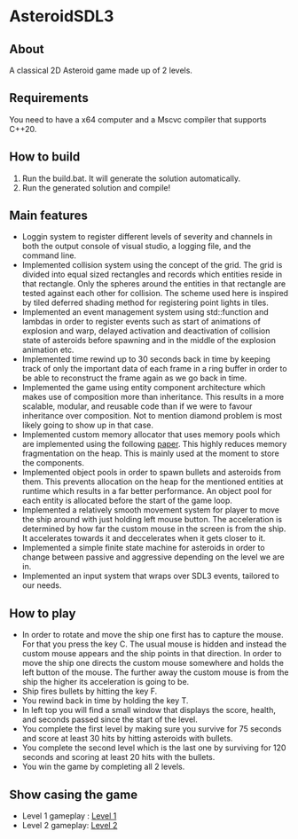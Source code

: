 # AsteroidSDL3

## About
A classical 2D Asteroid game made up of 2 levels.

## Requirements
You need to have a x64 computer and a Mscvc compiler that supports C++20.

## How to build

1) Run the build.bat. It will generate the solution automatically.
2) Run the generated solution and compile!

## Main features
- Loggin system to register different levels of severity and channels in both the output console of visual studio, a logging file, and the command line.
- Implemented collision system using the concept of the grid. The grid is divided into equal sized rectangles and records which entities reside in that rectangle. Only the spheres around the entities in that rectangle are tested against each other for collision. The scheme used here is inspired by tiled deferred shading method for registering point lights in tiles.
- Implemented an event management system using std::function and lambdas in order to register events such as start of animations of explosion and warp, delayed activation and deactivation of collision state of asteroids before spawning and in the middle of the explosion animation etc.
- Implemented time rewind up to 30 seconds back in time by keeping track of only the important data of each frame in a ring buffer in order to be able to reconstruct the frame again as we go back in time.
- Implemented the game using entity component architecture which makes use of composition more than inheritance. This results in a more scalable, modular, and reusable code than if we were to favour inheritance over composition. Not to mention diamond problem is most likely going to show up in that case.
-  Implemented custom memory allocator that uses memory pools which are implemented using the following [paper](https://arxiv.org/pdf/2210.16471). This highly reduces memory fragmentation on the heap. This is mainly used at the moment to store the components.
-  Implemented object pools in order to spawn bullets and asteroids from them. This prevents allocation on the heap for the mentioned entities at runtime which results in a far better performance. An object pool for each entity is allocated before the start of the game loop.
-  Implemented a relatively smooth movement system for player to move the ship around with just holding left mouse button. The acceleration is determined by how far the custom mouse in the screen is from the ship. It accelerates towards it and deccelerates when it gets closer to it.
-  Implemented a simple finite state machine for asteroids in order to change between passive and aggressive depending on the level we are in.
-  Implemented an input system that wraps over SDL3 events, tailored to our needs.

## How to play
- In order to rotate and move the ship one first has to capture the mouse. For that you press the key C. The usual mouse is hidden and instead the custom mouse appears and the ship points in that direction. In order to move the ship one directs the custom mouse somewhere and holds the left button of the mouse. The further away the custom mouse is from the ship the higher its acceleration is going to be.
- Ship fires bullets by hitting the key F.
- You rewind back in time by holding the key T.
- In left top you will find a small window that displays the score, health, and seconds passed since the start of the level.
- You complete the first level by making sure you survive for 75 seconds and score at least 30 hits by hitting asteroids with bullets.
- You complete the second level which is the last one by surviving for 120 seconds and scoring at least 20 hits with the bullets.
- You win the game by completing all 2 levels.

## Show casing the game
- Level 1 gameplay : [Level 1](https://www.youtube.com/watch?v=8yb8TZ3AsAY)
- Level 2 gameplay: [Level 2](https://www.youtube.com/watch?v=GDKWZfirOok)


  
